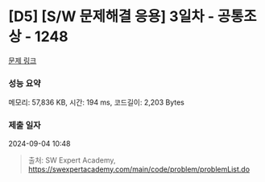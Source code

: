 # [D5] [S/W 문제해결 응용] 3일차 - 공통조상 - 1248 

[문제 링크](https://swexpertacademy.com/main/code/problem/problemDetail.do?contestProbId=AV15PTkqAPYCFAYD) 

### 성능 요약

메모리: 57,836 KB, 시간: 194 ms, 코드길이: 2,203 Bytes

### 제출 일자

2024-09-04 10:48



> 출처: SW Expert Academy, https://swexpertacademy.com/main/code/problem/problemList.do